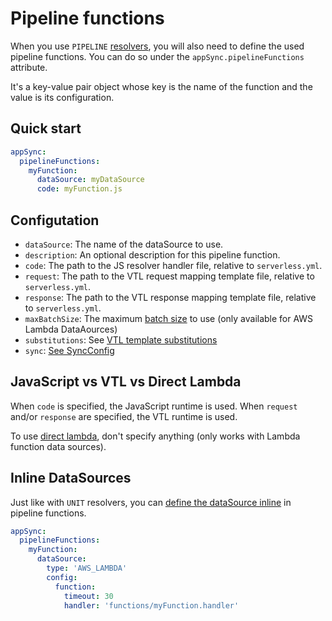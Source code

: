 # Pipeline functions

When you use `PIPELINE` [resolvers](resolvers.md), you will also need to define the used pipeline functions. You can do so under the `appSync.pipelineFunctions` attribute.

It's a key-value pair object whose key is the name of the function and the value is its configuration.

## Quick start

```yaml
appSync:
  pipelineFunctions:
    myFunction:
      dataSource: myDataSource
      code: myFunction.js
```

## Configutation

- `dataSource`: The name of the dataSource to use.
- `description`: An optional description for this pipeline function.
- `code`: The path to the JS resolver handler file, relative to `serverless.yml`.
- `request`: The path to the VTL request mapping template file, relative to `serverless.yml`.
- `response`: The path to the VTL response mapping template file, relative to `serverless.yml`.
- `maxBatchSize`: The maximum [batch size](https://aws.amazon.com/blogs/mobile/introducing-configurable-batching-size-for-aws-appsync-lambda-resolvers/) to use (only available for AWS Lambda DataAources)
- `substitutions`: See [VTL template substitutions](substitutions.md)
- `sync`: [See SyncConfig](syncConfig.md)

## JavaScript vs VTL vs Direct Lambda

When `code` is specified, the JavaScript runtime is used. When `request` and/or `response` are specified, the VTL runtime is used.

To use [direct lambda](https://docs.aws.amazon.com/appsync/latest/devguide/direct-lambda-reference.html), don't specify anything (only works with Lambda function data sources).

## Inline DataSources

Just like with `UNIT` resolvers, you can [define the dataSource inline](resolvers.md#inline-datasources) in pipeline functions.

```yaml
appSync:
  pipelineFunctions:
    myFunction:
      dataSource:
        type: 'AWS_LAMBDA'
        config:
          function:
            timeout: 30
            handler: 'functions/myFunction.handler'
```
